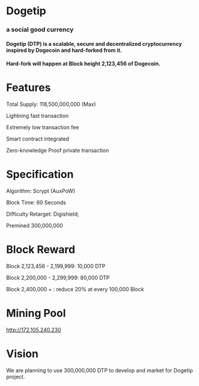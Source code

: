 # Dogetip
### a social good currency


#### Dogetip (DTP) is a scalable, secure and decentralized cryptocurrency inspired by Dogecoin and hard-forked from it.
#### Hard-fork will happen at Block height 2,123,456 of Dogecoin.

# Features

Total Supply: 118,500,000,000 (Max)

Lightning fast transaction

Extremely low transaction fee

Smart contract integrated

Zero-knowledge Proof private transaction

# Specification

Algorithm: Scrypt (AuxPoW)

Block Time: 60 Seconds

Difficulty Retarget: Digishield;

Premined 300,000,000

# Block Reward 

Block 2,123,456 - 2,199,999: 10,000 DTP 

Block 2,200,000 - 2,299,999: 80,000 DTP

Block 2,400,000 + :  reduce 20%  at every 100,000 Block

# Mining Pool
http://172.105.240.230



# Vision

We are planning to use 300,000,000 DTP to develop and market for Dogetip project.
